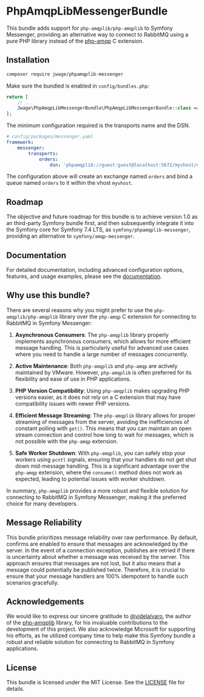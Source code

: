 # PhpAmqpLibMessengerBundle

This bundle adds support for `php-amqplib/php-amqplib` to Symfony Messenger, providing an alternative way to connect to RabbitMQ using a pure PHP library instead of the [php-amqp](https://github.com/php-amqp/php-amqp) C extension.

## Installation

```bash
composer require jwage/phpamqplib-messenger
```

Make sure the bundled is enabled in `config/bundles.php`:

```php
return [
    // ...
    Jwage\PhpAmqpLibMessengerBundle\PhpAmqpLibMessengerBundle::class => ['all' => true],
];
```

The minimum configuration required is the transports name and the DSN.

```yaml
# config/packages/messenger.yaml
framework:
    messenger:
        transports:
            orders:
                dsn: 'phpamqplib://guest:guest@localhost:5672/myvhost/orders'
```

The configuration above will create an exchange named `orders` and bind a queue named `orders` to it within the vhost `myvhost`.

## Roadmap

The objective and future roadmap for this bundle is to achieve version 1.0 as an third-party Symfony bundle first, and then subsequently integrate it into the Symfony core for Symfony 7.4 LTS, as `symfony/phpamqplib-messenger`, providing an alternative to `symfony/amqp-messenger`.

## Documentation

For detailed documentation, including advanced configuration options, features, and usage examples, please see the [documentation](docs/index.md).

## Why use this bundle?

There are several reasons why you might prefer to use the `php-amqplib/php-amqplib` library over the `php-amqp` C extension for connecting to RabbitMQ in Symfony Messenger:

1. **Asynchronous Consumers**: The `php-amqplib` library properly implements asynchronous consumers, which allows for more efficient message handling. This is particularly useful for advanced use cases where you need to handle a large number of messages concurrently.

2. **Active Maintenance**: Both `php-amqplib` and `php-amqp` are actively maintained by VMware. However, `php-amqplib` is often preferred for its flexibility and ease of use in PHP applications.

3. **PHP Version Compatibility**: Using `php-amqplib` makes upgrading PHP versions easier, as it does not rely on a C extension that may have compatibility issues with newer PHP versions.

4. **Efficient Message Streaming**: The `php-amqplib` library allows for proper streaming of messages from the server, avoiding the inefficiencies of constant polling with `get()`. This means that you can maintain an open stream connection and control how long to wait for messages, which is not possible with the `php-amqp` extension.

5. **Safe Worker Shutdown**: With `php-amqplib`, you can safely stop your workers using `pcntl` signals, ensuring that your handlers do not get shut down mid-message handling. This is a significant advantage over the `php-amqp` extension, where the `consume()` method does not work as expected, leading to potential issues with worker shutdown.

In summary, `php-amqplib` provides a more robust and flexible solution for connecting to RabbitMQ in Symfony Messenger, making it the preferred choice for many developers.

## Message Reliability

This bundle prioritizes message reliability over raw performance. By default, confirms are enabled to ensure that messages are acknowledged by the server. In the event of a connection exception, publishes are retried if there is uncertainty about whether a message was received by the server. This approach ensures that messages are not lost, but it also means that a message could potentially be published twice. Therefore, it is crucial to ensure that your message handlers are 100% idempotent to handle such scenarios gracefully.

## Acknowledgements

We would like to express our sincere gratitude to [@videlalvaro](https://github.com/videlalvaro), the author of the [php-amqplib](https://github.com/php-amqplib/php-amqplib) library, for his invaluable contributions to the development of this project. We also acknowledge Microsoft for supporting his efforts, as he utilized company time to help make this Symfony bundle a robust and reliable solution for connecting to RabbitMQ in Symfony applications.

## License

This bundle is licensed under the MIT License. See the [LICENSE](LICENSE) file for details.
